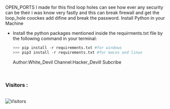 OPEN_PORTS I made for this find loop
holes can see how ever any security
can be their i was know very fastly
and this can break firewall and get
the loop_hole coockes add difine and 
break the password.
Install Python in your Machine 
- Install the python packages mentioned inside the requirments.txt file by the following command in your terminal:
    ```python
    >>> pip install -r requirements.txt #for windows
    >>> pip3 install -r requirements.txt #for macos and linux
    ```
    Author:White_Devil
  Channel:Hacker_Devill Subcribe 
<br>

<h3>Visitors :</h3>
<br>
<img src="https://profile-counter.glitch.me/whitedevil1097/count.svg" alt="Visitors">
